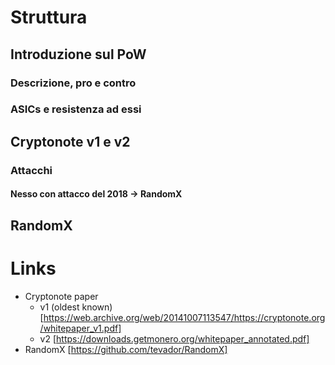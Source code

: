 # Struttura

## Introduzione sul PoW
### Descrizione, pro e contro
### ASICs e resistenza ad essi

## Cryptonote v1 e v2

### Attacchi
#### Nesso con attacco del 2018 -> RandomX

## RandomX


# Links

- Cryptonote paper
  - v1 (oldest known)
    [https://web.archive.org/web/20141007113547/https://cryptonote.org/whitepaper_v1.pdf]
  - v2
    [https://downloads.getmonero.org/whitepaper_annotated.pdf]
- RandomX
  [https://github.com/tevador/RandomX]
